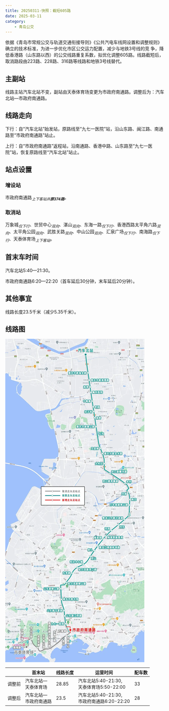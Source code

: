 ```yaml
---
title: 20250311-快照：截短605路
date: 2025-03-11
category:
    - 青岛公交
---
```


依据《青岛市常规公交与轨道交通衔接导则》《公共汽电车线网设置和调整规则》确立的技术标准，为进一步优化市区公交运力配置，减少与地铁3号线的竞
争，降低香港路（山东路以西）的公交线路重复系数，拟优化调整605路。线路截短后，取消路段由223路、228路、316路等线路和地铁3号线替代。

<!-- more -->

## 主副站

线路主站汽车北站不变，副站由天泰体育场变更为市政府南通路。调整后为：汽车北站—市政府南通路。

## 线路走向

下行：自“汽车北站”始发站，原路线至“九七一医院”站，沿山东路、闽江路、南通路至“市政府南通路”站止。

上行：自“市政府南通路”返程站，沿南通路、香港中路、山东路至“九七一医院”站，恢复原路线至“汽车北站”站止。

## 站点设置

### 增设站
市政府南通路<sub>_上下客站并**原374路**_</sub>。

### 取消站
万象城<sub>_仅下行_</sub>、世贸中心<sub>_双向_</sub>、湛山<sub>_双向_</sub>、东海一路<sub>_仅下行_</sub>、香港西路太平角六路<sub>_双向_</sub>、太平角公园<sub>_双向_</sub>、武胜关路<sub>_双向_</sub>、中山公园<sub>_双向_</sub>、汇泉广场<sub>_仅下行_</sub>、南海路<sub>_仅下行_</sub>、天泰体育场<sub>_上下客站_</sub>。

## 首末车时间

汽车北站5:40—21:30。

市政府南通路6:20—22:20（首车延后30分钟，末车延后20分钟）。

## 其他事宜

线路长度23.5千米（减少5.35千米）。

## 线路图

![605路线路调整](images/20250311-605.png)

|      |首末站|线路长度|运营时间|配车数|
|------|------|-------|--------|-----|
|调整前|汽车北站—<br>天泰体育场|28.85|汽车北站5:40-21:30,<br>天泰体育场5:50-22:00|33|
|调整后|汽车北站—<br>市政府南通路|23.5|汽车北站5:40-21:30,<br>市政府南通路6:20-22:20|28|